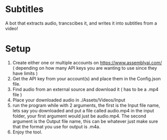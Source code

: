 # Subtitles
A bot that extracts audio, trancscibes it, and writes it into subtitles from a video!
# Setup
1. Create either one or multiple accounts on https://www.assemblyai.com/ ( depending on how many API keys you are wanting to use since they have limits ) 
2. Get the API key from your account(s) and place them in the Config.json file.
3. Find audio from an external source and download it ( has to be a .mp4 file ) 
4. Place your downloaded audio in ./Assets/Videos/Input
5. run the program while with 2 arguments, the first is the Input file name, lets say you downloaded and put a file called audio.mp4 in the input folder, your first argument would just be audio.mp4. The second argument is the Output file name, this can be whatever just make sure that the format you use for output is .m4a. 
6. Enjoy the tool.
